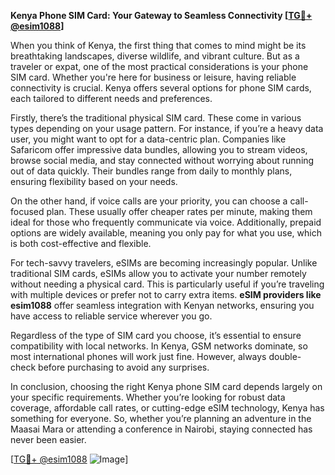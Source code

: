 **Kenya Phone SIM Card: Your Gateway to Seamless Connectivity [[TG💪+ @esim1088](https://t.me/s/esim1088)]**

When you think of Kenya, the first thing that comes to mind might be its breathtaking landscapes, diverse wildlife, and vibrant culture. But as a traveler or expat, one of the most practical considerations is your phone SIM card. Whether you're here for business or leisure, having reliable connectivity is crucial. Kenya offers several options for phone SIM cards, each tailored to different needs and preferences.

Firstly, there’s the traditional physical SIM card. These come in various types depending on your usage pattern. For instance, if you’re a heavy data user, you might want to opt for a data-centric plan. Companies like Safaricom offer impressive data bundles, allowing you to stream videos, browse social media, and stay connected without worrying about running out of data quickly. Their bundles range from daily to monthly plans, ensuring flexibility based on your needs.

On the other hand, if voice calls are your priority, you can choose a call-focused plan. These usually offer cheaper rates per minute, making them ideal for those who frequently communicate via voice. Additionally, prepaid options are widely available, meaning you only pay for what you use, which is both cost-effective and flexible.

For tech-savvy travelers, eSIMs are becoming increasingly popular. Unlike traditional SIM cards, eSIMs allow you to activate your number remotely without needing a physical card. This is particularly useful if you’re traveling with multiple devices or prefer not to carry extra items. **eSIM providers like esim1088** offer seamless integration with Kenyan networks, ensuring you have access to reliable service wherever you go.

Regardless of the type of SIM card you choose, it’s essential to ensure compatibility with local networks. In Kenya, GSM networks dominate, so most international phones will work just fine. However, always double-check before purchasing to avoid any surprises.

In conclusion, choosing the right Kenya phone SIM card depends largely on your specific requirements. Whether you’re looking for robust data coverage, affordable call rates, or cutting-edge eSIM technology, Kenya has something for everyone. So, whether you’re planning an adventure in the Maasai Mara or attending a conference in Nairobi, staying connected has never been easier.

[[TG💪+ @esim1088](https://t.me/s/esim1088) ![Image](https://i.postimg.cc/Y0z9fWf4/image.png)]